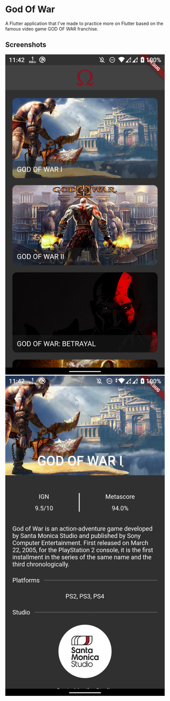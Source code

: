 # God Of War

A Flutter application that I've made to practice more on Flutter based on the famous video game GOD OF WAR franchise.

## Screenshots

![Home](https://github.com/omurdos/gow/blob/master/screenshots/home.png) ![Details1](https://github.com/omurdos/gow/blob/master/screenshots/details%201.png)